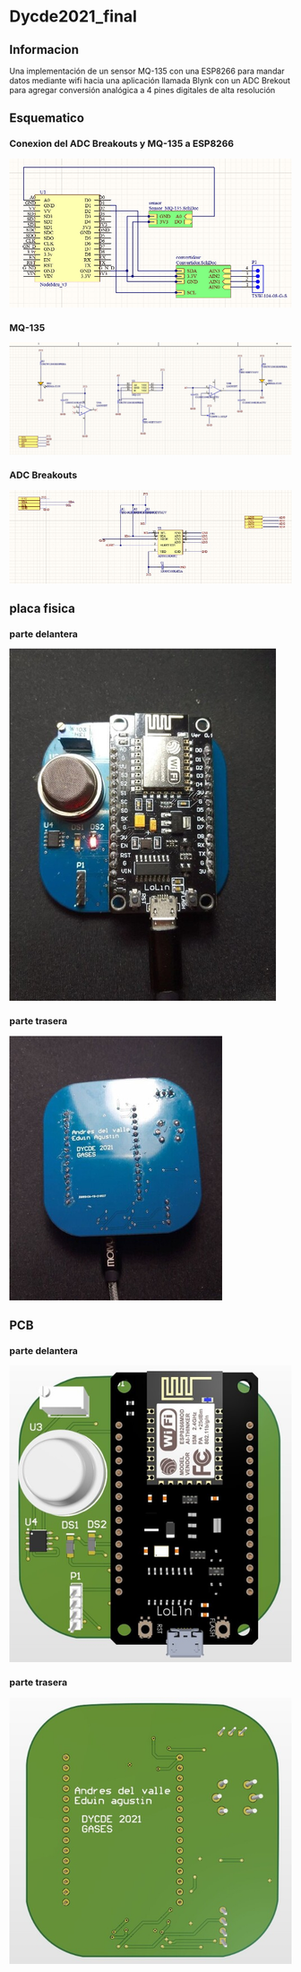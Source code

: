 # Dycde2021_final
## Informacion
Una implementación de un sensor MQ-135 con una ESP8266 para mandar datos mediante wifi hacia una aplicación llamada Blynk 
con un ADC Brekout para agregar conversión analógica a 4 pines digitales de alta resolución


## Esquematico
### Conexion del ADC Breakouts y MQ-135 a ESP8266
![alt text][logo5]

[logo5]: https://github.com/Adelvalle25/Dycde2021_final/blob/main/imagenes/esquematico1.jpg
### MQ-135
![alt text][logo6]

[logo6]: https://github.com/Adelvalle25/Dycde2021_final/blob/main/imagenes/esquematico2.jpg
### ADC Breakouts
![alt text][logo7]

[logo7]: https://github.com/Adelvalle25/Dycde2021_final/blob/main/imagenes/esquematico3.jpg

## placa fisica
### parte delantera
![alt text][logo1]

[logo1]: https://github.com/Adelvalle25/Dycde2021_final/blob/main/imagenes/fotoFinal1.jpg " Logo Title Text 2"
### parte trasera
![alt text][logo]

[logo]: https://github.com/Adelvalle25/Dycde2021_final/blob/main/imagenes/fotoFinal2.jpg "Logo Title Text 2"

## PCB 
### parte delantera
![alt text][logo3]

[logo3]: https://github.com/Adelvalle25/Dycde2021_final/blob/main/imagenes/pcb1.jpg
### parte trasera
![alt text][logo4]

[logo4]:https://github.com/Adelvalle25/Dycde2021_final/blob/main/imagenes/pcb2.jpg
